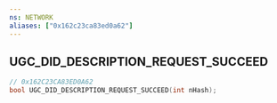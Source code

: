 ```yaml
---
ns: NETWORK
aliases: ["0x162c23ca83ed0a62"]
---
```

## UGC_DID_DESCRIPTION_REQUEST_SUCCEED

```c
// 0x162C23CA83ED0A62
bool UGC_DID_DESCRIPTION_REQUEST_SUCCEED(int nHash);
```
